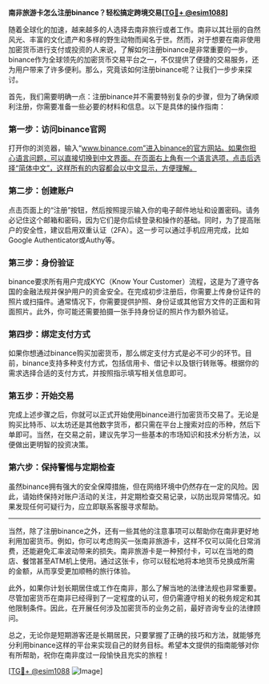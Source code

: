**南非旅游卡怎么注册binance？轻松搞定跨境交易[[TG💪+ @esim1088](https://t.me/s/esim1088)]**

随着全球化的加速，越来越多的人选择去南非旅行或者工作。南非以其壮丽的自然风光、丰富的文化遗产和多样的野生动物而闻名于世。然而，对于想要在南非使用加密货币进行支付或投资的人来说，了解如何注册binance是非常重要的一步。binance作为全球领先的加密货币交易平台之一，不仅提供了便捷的交易服务，还为用户带来了许多便利。那么，究竟该如何注册binance呢？让我们一步步来探讨。

首先，我们需要明确一点：注册binance并不需要特别复杂的步骤，但为了确保顺利注册，你需要准备一些必要的材料和信息。以下是具体的操作指南：

### **第一步：访问binance官网**
打开你的浏览器，输入“www.binance.com”进入binance的官方网站。如果你担心语言问题，可以直接切换到中文界面。在页面右上角有一个语言选项，点击后选择“简体中文”，这样所有的内容都会以中文显示，方便理解。

### **第二步：创建账户**
点击页面上的“注册”按钮，然后按照提示输入你的电子邮件地址和设置密码。请务必记住这个邮箱和密码，因为它们是你后续登录和操作的基础。同时，为了提高账户的安全性，建议启用双重认证（2FA）。这一步可以通过手机应用完成，比如Google Authenticator或Authy等。

### **第三步：身份验证**
binance要求所有用户完成KYC（Know Your Customer）流程，这是为了遵守各国的金融法规并保护用户的资金安全。在完成初步注册后，你需要上传身份证件的照片或扫描件。通常情况下，你需要提供护照、身份证或其他官方文件的正面和背面照片。此外，你可能还需要拍摄一张手持身份证的照片作为额外验证。

### **第四步：绑定支付方式**
如果你想通过binance购买加密货币，那么绑定支付方式是必不可少的环节。目前，binance支持多种支付方式，包括信用卡、借记卡以及银行转账等。根据你的需求选择合适的支付方式，并按照指示填写相关信息即可。

### **第五步：开始交易**
完成上述步骤之后，你就可以正式开始使用binance进行加密货币交易了。无论是购买比特币、以太坊还是其他数字货币，都只需在平台上搜索对应的币种，然后下单即可。当然，在交易之前，建议先学习一些基本的市场知识和技术分析方法，以便做出更明智的投资决策。

### **第六步：保持警惕与定期检查**
虽然binance拥有强大的安全保障措施，但在网络环境中仍然存在一定的风险。因此，请始终保持对账户活动的关注，并定期检查交易记录，以防出现异常情况。如果发现任何可疑行为，应立即联系客服寻求帮助。

---

当然，除了注册binance之外，还有一些其他的注意事项可以帮助你在南非更好地利用加密货币。例如，你可以考虑购买一张南非旅游卡，这样不仅可以简化日常消费，还能避免汇率波动带来的损失。南非旅游卡是一种预付卡，可以在当地的商店、餐馆甚至ATM机上使用。通过这张卡，你可以轻松地将本地货币兑换成所需的金额，从而享受更加顺畅的旅行体验。

此外，如果你计划长期居住或工作在南非，那么了解当地的法律法规也非常重要。尽管加密货币在南非已经得到了一定程度的认可，但仍需遵守相关的税务规定和其他限制条件。因此，在开展任何涉及加密货币的业务之前，最好咨询专业的法律顾问。

总之，无论你是短期游客还是长期居民，只要掌握了正确的技巧和方法，就能够充分利用binance这样的平台来实现自己的财务目标。希望本文提供的指南能够对你有所帮助，祝你在南非度过一段愉快且充实的旅程！

[[TG💪+ @esim1088](https://t.me/s/esim1088) ![Image](https://i.postimg.cc/4NQfJmqS/Snipaste-2025-05-13-00-14-12.png)]